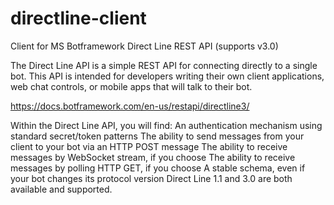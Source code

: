 # directline-client
Client for MS Botframework Direct Line REST API (supports v3.0)

The Direct Line API is a simple REST API for connecting directly to a single bot. This API is intended for developers writing their own client applications, web chat controls, or mobile apps that will talk to their bot.

https://docs.botframework.com/en-us/restapi/directline3/

Within the Direct Line API, you will find:
An authentication mechanism using standard secret/token patterns
The ability to send messages from your client to your bot via an HTTP POST message
The ability to receive messages by WebSocket stream, if you choose
The ability to receive messages by polling HTTP GET, if you choose
A stable schema, even if your bot changes its protocol version
Direct Line 1.1 and 3.0 are both available and supported.